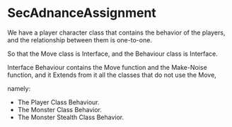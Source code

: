 # SecAdnanceAssignment

We have a player character class that contains the behavior of the players, 
and the relationship between them is one-to-one.

So that the Move class is Interface, and the Behaviour class is Interface.

Interface Behaviour contains the Move function and the Make-Noise function,
and it Extends from it all the classes that do not use the Move, 

namely: 
- The Player Class Behaviour. 
- The Monster Class Behavior.  
- The Monster Stealth Class Behavior.
